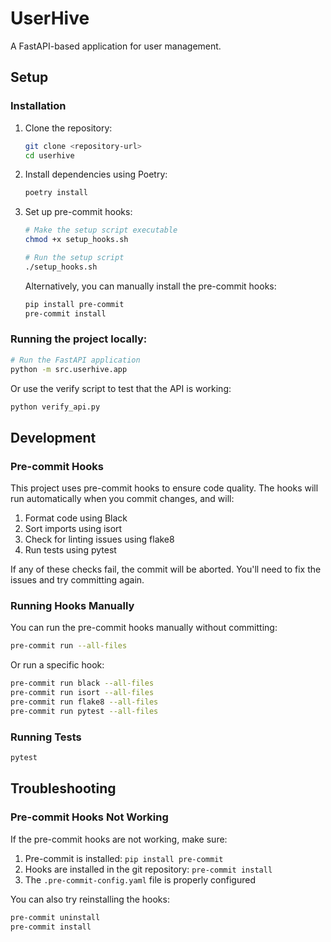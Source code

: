 # UserHive

A FastAPI-based application for user management.

## Setup

### Installation

1. Clone the repository:
   ```bash
   git clone <repository-url>
   cd userhive
   ```

2. Install dependencies using Poetry:
   ```bash
   poetry install
   ```

3. Set up pre-commit hooks:
   ```bash
   # Make the setup script executable
   chmod +x setup_hooks.sh

   # Run the setup script
   ./setup_hooks.sh
   ```

   Alternatively, you can manually install the pre-commit hooks:
   ```bash
   pip install pre-commit
   pre-commit install
   ```

### Running the project locally:

```bash
# Run the FastAPI application
python -m src.userhive.app
```

Or use the verify script to test that the API is working:

```bash
python verify_api.py
```

## Development

### Pre-commit Hooks

This project uses pre-commit hooks to ensure code quality. The hooks will run automatically when you commit changes, and will:

1. Format code using Black
2. Sort imports using isort
3. Check for linting issues using flake8
4. Run tests using pytest

If any of these checks fail, the commit will be aborted. You'll need to fix the issues and try committing again.

### Running Hooks Manually

You can run the pre-commit hooks manually without committing:

```bash
pre-commit run --all-files
```

Or run a specific hook:

```bash
pre-commit run black --all-files
pre-commit run isort --all-files
pre-commit run flake8 --all-files
pre-commit run pytest --all-files
```

### Running Tests

```bash
pytest
```

## Troubleshooting

### Pre-commit Hooks Not Working

If the pre-commit hooks are not working, make sure:

1. Pre-commit is installed: `pip install pre-commit`
2. Hooks are installed in the git repository: `pre-commit install`
3. The `.pre-commit-config.yaml` file is properly configured

You can also try reinstalling the hooks:

```bash
pre-commit uninstall
pre-commit install
```
